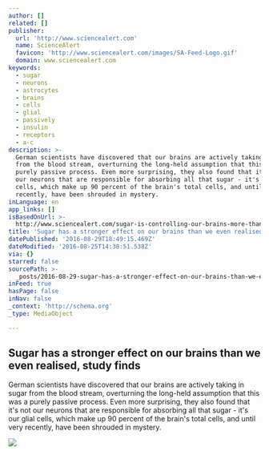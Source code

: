 ```yaml
---
author: []
related: []
publisher:
  url: 'http://www.sciencealert.com'
  name: ScienceAlert
  favicon: 'http://www.sciencealert.com/images/SA-Feed-Logo.gif'
  domain: www.sciencealert.com
keywords:
  - sugar
  - neurons
  - astrocytes
  - brains
  - cells
  - glial
  - passively
  - insulin
  - receptors
  - a-c
description: >-
  German scientists have discovered that our brains are actively taking in sugar
  from the blood stream, overturning the long-held assumption that this was a
  purely passive process. Even more surprising, they also found that it's not
  our neurons that are responsible for absorbing all that sugar - it's our glial
  cells, which make up 90 percent of the brain's total cells, and until very
  recently, have been shrouded in mystery.
inLanguage: en
app_links: []
isBasedOnUrl: >-
  http://www.sciencealert.com/sugar-is-controlling-our-brains-more-than-we-even-realised-study-finds
title: 'Sugar has a stronger effect on our brains than we even realised, study finds'
datePublished: '2016-08-29T18:49:15.469Z'
dateModified: '2016-08-25T14:38:51.538Z'
via: {}
starred: false
sourcePath: >-
  _posts/2016-08-29-sugar-has-a-stronger-effect-on-our-brains-than-we-even-reali.md
inFeed: true
hasPage: false
inNav: false
_context: 'http://schema.org'
_type: MediaObject

---
```

<article style=""><h1>Sugar has a stronger effect on our brains than we even realised, study finds</h1><p>German scientists have discovered that our brains are actively taking in sugar from the blood stream, overturning the long-held assumption that this was a purely passive process. Even more surprising, they also found that it's not our neurons that are responsible for absorbing all that sugar - it's our glial cells, which make up 90 percent of the brain's total cells, and until very recently, have been shrouded in mystery.</p><img src="http://www.sciencealert.com/images/articles/processed/sugar-doughnut_1024.jpg" /></article>